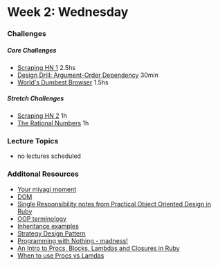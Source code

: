 # Week 2:  Wednesday

### Challenges
##### Core Challenges
- [Scraping HN 1](../../../../scraping-hn-1-building-objects-challenge) 2.5hs
- [Design Drill: Argument-Order Dependency](../../../../design-drill-argument-order-dependency-challenge) 30min
- [World's Dumbest Browser](../../../../world-s-simplest-browser-challenge) 1.5hs

##### Stretch Challenges
- [Scraping HN 2](../../../../scraping-hn-2-saving-to-csv-challenge) 1h
- [The Rational Numbers](../../../../the-rational-numbers-challenge) 1h


### Lecture Topics
- no lectures scheduled


### Additonal Resources
- [Your miyagi moment](http://techcrunch.com/2013/08/10/your-miyagi-moment/)
- [DOM](http://www.w3.org/TR/DOM-Level-2-Core/introduction.html)
- [Single Responsibility notes from Practical Object Oriented Design in Ruby](https://gist.github.com/abinoda/70611d45d7311d6677f5)
- [OOP terminology](https://gist.github.com/brickthorn/69d4feddd5857ba69a7f)
- [Inheritance examples](https://gist.github.com/alycit/1cbd6dbe2440add98fb2)
- [Strategy Design Pattern](http://en.wikipedia.org/wiki/Strategy_pattern)
- [Programming with Nothing - madness!](http://codon.com/programming-with-nothing)
- [An Intro to Procs, Blocks, Lambdas and Closures in Ruby](http://www.youtube.com/watch?v=VBC-G6hahWA)
- [When to use Procs vs Lamdas](http://stackoverflow.com/questions/626/when-to-use-lambda-when-to-use-proc-new)
